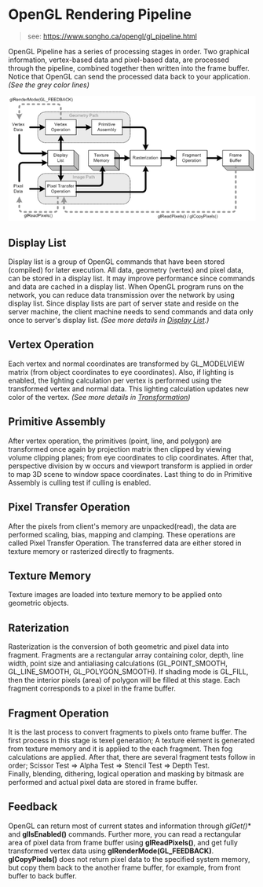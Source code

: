 # OpenGL Rendering Pipeline

> see: https://www.songho.ca/opengl/gl_pipeline.html


OpenGL Pipeline has a series of processing stages in order. Two graphical information, vertex-based data and pixel-based data, are processed through the pipeline, combined together then written into the frame buffer. Notice that OpenGL can send the processed data back to your application.  _(See the grey color lines)_

![OpenGL Pipeline](./data/gl_pipeline.gif)


## Display List

Display list is a group of OpenGL commands that have been stored (compiled) for later execution. All data, geometry (vertex) and pixel data, can be stored in a display list. It may improve performance since commands and data are cached in a display list. When OpenGL program runs on the network, you can reduce data transmission over the network by using display list. Since display lists are part of server state and reside on the server machine, the client machine needs to send commands and data only once to server's display list.  _(See more details in  [Display List](https://www.songho.ca/opengl/gl_displaylist.html).)_  

## Vertex Operation

Each vertex and normal coordinates are transformed by GL_MODELVIEW matrix (from object coordinates to eye coordinates). Also, if lighting is enabled, the lighting calculation per vertex is performed using the transformed vertex and normal data. This lighting calculation updates new color of the vertex.  _(See more details in  [Transformation](https://www.songho.ca/opengl/gl_transform.html))_  

## Primitive Assembly

After vertex operation, the primitives (point, line, and polygon) are transformed once again by projection matrix then clipped by viewing volume clipping planes; from eye coordinates to clip coordinates. After that, perspective division by w occurs and viewport transform is applied in order to map 3D scene to window space coordinates. Last thing to do in Primitive Assembly is culling test if culling is enabled.  

## Pixel Transfer Operation

After the pixels from client's memory are unpacked(read), the data are performed scaling, bias, mapping and clamping. These operations are called Pixel Transfer Operation. The transferred data are either stored in texture memory or rasterized directly to fragments.  

## Texture Memory

Texture images are loaded into texture memory to be applied onto geometric objects.  

## Raterization

Rasterization is the conversion of both geometric and pixel data into fragment. Fragments are a rectangular array containing color, depth, line width, point size and antialiasing calculations (GL_POINT_SMOOTH, GL_LINE_SMOOTH, GL_POLYGON_SMOOTH). If shading mode is GL_FILL, then the interior pixels (area) of polygon will be filled at this stage. Each fragment corresponds to a pixel in the frame buffer.  

## Fragment Operation

It is the last process to convert fragments to pixels onto frame buffer. The first process in this stage is texel generation; A texture element is generated from texture memory and it is applied to the each fragment. Then fog calculations are applied. After that, there are several fragment tests follow in order; Scissor Test ⇒ Alpha Test ⇒ Stencil Test ⇒ Depth Test.  
Finally, blending, dithering, logical operation and masking by bitmask are performed and actual pixel data are stored in frame buffer.  

## Feedback

OpenGL can return most of current states and information through  **glGet*()**  and  **glIsEnabled()**  commands. Further more, you can read a rectangular area of pixel data from frame buffer using  **glReadPixels()**, and get fully transformed vertex data using  **glRenderMode(GL_FEEDBACK)**.  **glCopyPixels()**  does not return pixel data to the specified system memory, but copy them back to the another frame buffer, for example, from front buffer to back buffer.
